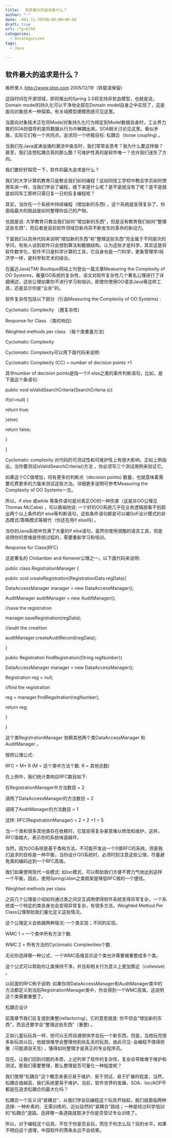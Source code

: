 ```yaml
---
title: 　软件最大的追求是什么？
author: "-"
date: -001-11-30T00:00:00+00:00
draft: true
url: /?p=6794
categories:
  - Uncategorized
tags:
  - Java

---
```

## 软件最大的追求是什么？
板桥里人 http://www.jdon.com 2005/12/19（转载请保留) 

这段时间在开源领域，即将推出的Spring 2.0将支持非贫血模型，也就是说，Domain model的持久化可以干净地全部在Domain model自身之中实现了，这是面向对象技术一种探索。有关域模型建模困惑可见这里。

当面向对象技术正在将Model对象持久化行为绑定到Model数据自身时，工业界力推的SOA则倡导的是将数据从行为中解耦出来。SOA相关讨论见这里。看似矛盾，实际它们有一个共同点，追求同一个终极目标: 松耦合（loose coupling) 。

当我们在Java波涛汹涌的潮流中奋击时，我们常常会思考？我为什么要这样做？甚至，我们会想松耦合真的那么酷？可维护性真的是软件唯一？也许我们迷失了方向。

我们要好好探究一下，软件的最大追求是什么？

我们的大学计算机教育只是教会我们如何编程？这如同技工学校中教会学员如何使用车床一样，当我们学会了编程，接下来是什么呢？是不是就没有了呢？是不是就是如同车工那样只需日复一日的反复编程呢？

其实，当你在一个系统中持续编程（增加新的东西) ，这个系统就变得复杂了，你面临最大的挑战是如何整理你自己的产物。

也就是说: 大学教育只教会我们如何"增加新的东西"，但是没有教育我们如何"整理这些东西"，而后者是目前软件领域日新月异不断发生的革命的新动力。

下面我们以具体代码来说明"增加新的东西"和"整理这些东西"完全属于不同层次的学问，有些人谈到软件只会想到算法和数据结构，认为这些才是科学，其实这是将软件数学化，软件不只是科学计算的工具，它自身也是一门科学，更象管理学/经济学一样，是科学和艺术的结合。

在最近Java(TM) Boutique网站上刊登出一篇文章Measuring the Complexity of OO Systems，衡量OO系统的复杂性，该文对软件复杂性几个著名公理进行了详细阐述，这些公理如果你不进行学习和培训，即使你使用OO语言Java等这样工具，还是显示你是"业余"的。

软件复杂性包括以下部分（引自Measuring the Complexity of OO Systems) : 

Cyclomatic Complexity （圈复杂性) 
  
Response for Class （类的响应) 
  
Weighted methods per class （每个类重量方法) 
  
Cyclomatic Complexity

Cyclomatic Complexity可以用下面代码来说明: 

Cyclomatic Complexity (CC) = number of decision points +1

其中number of decision points是指一个if else之类的条件判断语句，比如，是下面这个条语句: 

public void isValidSearchCriteria(SearchCriteria s){

if(s!=null) {
  
return true;
  
}else{
  
return false;
  
}
  
}
  
Cyclomatic complexity 对代码的可测试性和可维护性上有很大影响，正如上例指出，当你要测试isValidSearchCriteria()方法 ，你必须写三个测试用例来验证它。

如果这个CC值增加，将有更多的判断点（decision points) 数量，也就意味着需要花费更多的力量来测试这些方法。详细更多说明可参考Measuring the Complexity of OO Systems一文。

所以，if else 或while 等条件语句是对真正OO的一种伤害（这是非OO公理见Thomas McCabe) ，可以极端地说: 一个好的OO系统几乎在业务逻辑层看不到超出两个以上条件的if else等判断语句，这些条件语句都是可以被GoF设计模式的状态模式/策略模式等替代（你还在用if else吗) 。

当你的Java系统中充满了大量的if else语句，虽然你使用很酷的语言工具，但是说明你的思维是传统过程的，需要重新学习和培训。

Response for Class(RFC)

这是著名的 Chidamber and Kemerer公理之一。以下面代码来说明: 

public class RegistrationManager {
  
public void createRegistration(RegistrationData regData){

DataAccessManager manager = new DataAccessManager();
  
AuditManager auditManager = new AuditManager();
  
//save the registration
  
manager.saveRegistration(regData);
  
//audit the creattion
  
auditManager.createAuditRecord(regData);

}

public Registration findRegistration(String regNumber){

DataAccessManager manager = new DataAccessManager();
  
Registration reg = null;

//find the registration
  
reg = manager.findRegsitration(regNumber);

return reg;

}

}
  
这个类RegistrationManager 依赖其他两个类DataAccessManager 和 AuditManager 。

按照公理公式: 

RFC = M+ R (M = 这个类中方法个数. R = 其他总数)

在上例中，我们统计类响应RFC数目如下: 

在RegistrationManager中方法数目 = 2
  
调用了DataAccessManager的方法数目 = 2
  
调用了AuditManager的方法数目 = 1

这样: RFC(RegistrationManager) = 2 + 2 +1 = 5

当一个类和很多其他类存在依赖时，它就变得复杂甚至难以修改和维护，这样，RFC值越大，表示你的系统味道越坏。

当然，因为OO系统是基于类和方法，不可能开发出一个0值RFC的系统，但是我们追求的目标是一种平衡，当你设计OO系统时，必须时刻注意这些公理，尽量避免类的编码达到一个RFC高值。

我们如果使用现代一些模式: 如Ioc模式，可以帮助我们方便不费力气地达到这样一个平衡，因此，使用Spring/Jdon之类框架是降低RFC值的一个捷径。

Weighted methods per class
  
之前几个公理是介绍如何通过类之间交互调用使得软件系统变得异常复杂，一个系统或一个特定的类自身也会变得异常复杂，有很多方法，Weighted Method Per Class公理帮助我们量化定义这些情况。

这个公理定义会依据两种情况: 一个类实现；不同的实现。
  
WMC 1 = 一个类中所有方法个数.
  
WMC 2 = 所有方法的Cyclomatic Complexities个数.
  
无论你选择哪一种公式，一个WMC高值显示这个类也许需要被重整成多个类。
  
这个公式可以帮助你让类保持干净，并且和相关行为意义上更加靠近（cohesive) 。

以前面的RFC例子说明: 如果你将DataAccessManager和AuditManager类中的方法都定义到当前RegistrationManager类中，你会得到一个WMC高值，这说明这个类需要重整了。

松耦合设计

前面章节我们反复提到重整(refactoring)，它的意思就是: 你不但会"增加新的东西"，而且还要学会"整理这些东西"（重整) 。

正如儿童玩玩具一样，他可以无师自通很快学会玩一个新东西，但是，当他玩完很多新玩具以后，他就很难学会整理他到处乱丢的玩具。由此可见: 会编程不值得骄傲（可能源自天生) ，懂得如何整理才是真正的专业程序员。

现在，让我们回到问题的本质，上述列举了软件的复杂性，复杂会导致难于维护和测试，那我们需要整理，那么整理是否可量化一种程度呢？

我们使用"松耦合"这个概念来表示易于维护、易于测试、易于扩展的程度，当然，松耦合值越高，我们系统更易于维护。当前，软件世界的发展，SOA、Ioc/AOP不都是在追求松耦合的最大化吗？

松耦合一个反义词"紧耦合"，从我们学会玩编程这个玩具开始起，我们就面临两种选择: 一种朴素的、无需训练的、近似自然的"紧耦合"路线；一种是经过科学培训的"松耦合"道路。选择哪一条道路就取决于你是否受过专业训练了。

所以，对于编程这个玩具，不在于你是否会玩，而在于你怎么玩？玩的水平。如果不明白这个道理，中国软件的萧条永远不会结束。